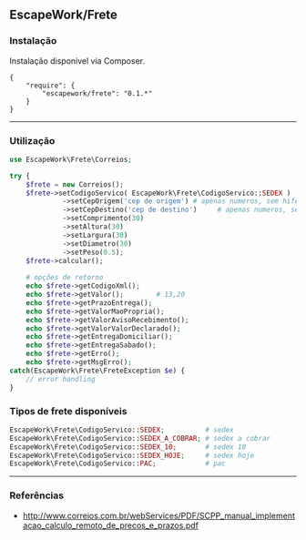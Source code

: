 ## EscapeWork/Frete

### Instalação

Instalação disponível via Composer.

```
{
    "require": {
        "escapework/frete": "0.1.*"
    }
}
```

***

### Utilização 

```php
use EscapeWork\Frete\Correios;

try {
    $frete = new Correios();
    $frete->setCodigoServico( EscapeWork\Frete\CodigoServico::SEDEX )
             ->setCepOrigem('cep de origem') # apenas numeros, sem hifen(-)
             ->setCepDestino('cep de destino')     # apenas numeros, sem hifen(-)
             ->setComprimento(30)
             ->setAltura(30)
             ->setLargura(30)
             ->setDiametro(30)
             ->setPeso(0.5);
    $frete->calcular();
    
    # opções de retorno 
    echo $frete->getCodigoXml();
    echo $frete->getValor();        # 13,20
    echo $frete->getPrazoEntrega();
    echo $frete->getValorMaoPropria();
    echo $frete->getValorAvisoRecebimento();
    echo $frete->getValorValorDeclarado();
    echo $frete->getEntregaDomiciliar();
    echo $frete->getEntregaSabado();
    echo $frete->getErro();
    echo $frete->getMsgErro();
catch(EscapeWork\Frete\FreteException $e) {
    // error handling 
}
```

### Tipos de frete disponíveis 

```php
EscapeWork\Frete\CodigoServico::SEDEX;          # sedex 
EscapeWork\Frete\CodigoServico::SEDEX_A_COBRAR; # sedex a cobrar
EscapeWork\Frete\CodigoServico::SEDEX_10;       # sedex 10
EscapeWork\Frete\CodigoServico::SEDEX_HOJE;     # sedex hoje
EscapeWork\Frete\CodigoServico::PAC;            # pac
```

***

### Referências 

- http://www.correios.com.br/webServices/PDF/SCPP_manual_implementacao_calculo_remoto_de_precos_e_prazos.pdf